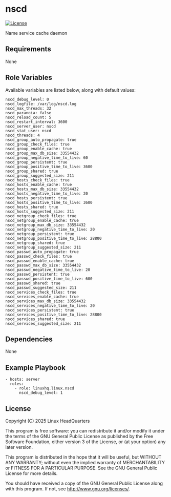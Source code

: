 # nscd

[![License](https://img.shields.io/badge/license-GPLv3-lightgreen)](https://www.gnu.org/licenses/gpl-3.0.en.html#license-text)

Name service cache daemon

## Requirements

None

## Role Variables

Available variables are listed below, along with default values:

    nscd_debug_level: 0
    nscd_logfile: /var/log/nscd.log
    nscd_max_threads: 32
    nscd_paranoia: false
    nscd_reload_count: 5
    nscd_restart_interval: 3600
    nscd_server_user: nscd
    nscd_stat_user: nscd
    nscd_threads: 4
    nscd_group_auto_propagate: true
    nscd_group_check_files: true
    nscd_group_enable_cache: true
    nscd_group_max_db_size: 33554432
    nscd_group_negative_time_to_live: 60
    nscd_group_persistent: true
    nscd_group_positive_time_to_live: 3600
    nscd_group_shared: true
    nscd_group_suggested_size: 211
    nscd_hosts_check_files: true
    nscd_hosts_enable_cache: true
    nscd_hosts_max_db_size: 33554432
    nscd_hosts_negative_time_to_live: 20
    nscd_hosts_persistent: true
    nscd_hosts_positive_time_to_live: 3600
    nscd_hosts_shared: true
    nscd_hosts_suggested_size: 211
    nscd_netgroup_check_files: true
    nscd_netgroup_enable_cache: true
    nscd_netgroup_max_db_size: 33554432
    nscd_netgroup_negative_time_to_live: 20
    nscd_netgroup_persistent: true
    nscd_netgroup_positive_time_to_live: 28800
    nscd_netgroup_shared: true
    nscd_netgroup_suggested_size: 211
    nscd_passwd_auto_propagate: true
    nscd_passwd_check_files: true
    nscd_passwd_enable_cache: true
    nscd_passwd_max_db_size: 33554432
    nscd_passwd_negative_time_to_live: 20
    nscd_passwd_persistent: true
    nscd_passwd_positive_time_to_live: 600
    nscd_passwd_shared: true
    nscd_passwd_suggested_size: 211
    nscd_services_check_files: true
    nscd_services_enable_cache: true
    nscd_services_max_db_size: 33554432
    nscd_services_negative_time_to_live: 20
    nscd_services_persistent: true
    nscd_services_positive_time_to_live: 28800
    nscd_services_shared: true
    nscd_services_suggested_size: 211

## Dependencies

None

## Example Playbook

    - hosts: server
      roles:
        - role: linuxhq.linux.nscd
          nscd_debug_level: 1

## License

Copyright (C) 2025 Linux HeadQuarters

This program is free software: you can redistribute it and/or modify
it under the terms of the GNU General Public License as published by
the Free Software Foundation, either version 3 of the License, or
(at your option) any later version.

This program is distributed in the hope that it will be useful,
but WITHOUT ANY WARRANTY; without even the implied warranty of
MERCHANTABILITY or FITNESS FOR A PARTICULAR PURPOSE. See the
GNU General Public License for more details.

You should have received a copy of the GNU General Public License
along with this program. If not, see <http://www.gnu.org/licenses/>.
